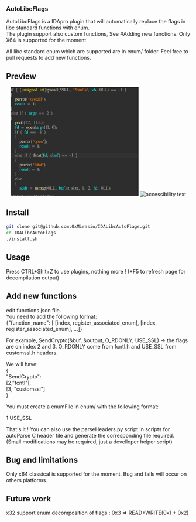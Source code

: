 ### AutoLibcFlags

AutoLibcFlags is a IDApro plugin that will automatically replace the flags in libc standard functions with enum.  
The plugin support also custom functions, See #Adding new functions. 
Only X64 is supported for the moment. 

All libc standard enum which are supported are in enum/ folder. 
Feel free to pull requests to add new functions.

## Preview
<p align="center">
  <img src="img/before.png" width="350" title="hover text">
  <img src="img/after.png" width="350" alt="accessibility text">
</p>

## Install 

```bash
git clone git@github.com:0xMirasio/IDALibcAutoFlags.git
cd IDALibcAutoFlags 
./install.sh
```


## Usage

Press CTRL+Shit+Z to use plugins, nothing more ! (+F5 to refresh page for decompilation output)

## Add new functions

edit functions.json file.   
You need to add the following format:  
{"function_name": [ [index, register_associated_enum], [index, register_associated_enum], ...]}

For example, SendCrypto(&buf, &output, O_RDONLY, USE_SSL) -> the flags are on index 2 and 3. O_RDONLY come from 
fcntl.h and USE_SSL from customssl.h headers.  

We will have:  
{  
    "SendCrypto":   
        [2,"fcntl"],  
        [3, "customssl"]  
}   


You must create a enumFile in enum/ with the following format:  

1 USE_SSL

That's it ! 
You can also use the parseHeaders.py script in scripts for autoParse C header file and generate the corresponding file required.  
(Small modifications may be required, just a develloper helper script)  

## Bug and limitations 

Only x64 classical is supported for the moment. Bug and fails will occur on others platforms.

## Future work

x32 support
enum decomposition of flags : 0x3 => READ+WRITE(0x1 + 0x2)
